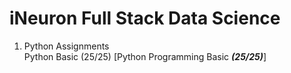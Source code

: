 # iNeuron Full Stack Data Science
1. Python Assignments<br>
Python Basic (25/25)
[Python Programming Basic ***(25/25)***]
